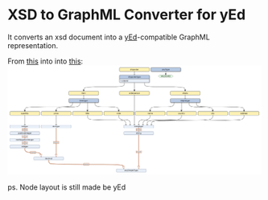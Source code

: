 # XSD to GraphML Converter for yEd
It converts an xsd document into a [yEd](https://www.yworks.com/products/yed)-compatible GraphML representation.

From [this](https://github.com/zhuj/mentha-xsd-graphml/raw/master/docs/sample.xsd) into
into [this](https://github.com/zhuj/mentha-xsd-graphml/raw/master/docs/sample.xsd.graphml "The report"): 
![this](https://github.com/zhuj/mentha-xsd-graphml/raw/master/docs/sample.xsd.png "XSD GraphML Image")

ps. Node layout is still made be yEd